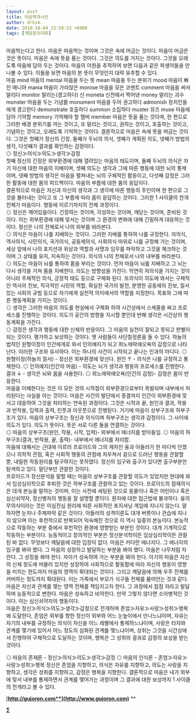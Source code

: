 ```yaml
---
layout: post
title: 마음백과사전
author: drkim
date: 2010-10-04 23:59:53 +0900
tags: [깨달음의대화]
---
```



  
 마음먹는다고 한다. 마음은 마음먹는 것이며 그것은 속에 머금는 것이다. 마음이 머금은 것은 뜻이다. 마음은 속에 뜻을 품는 것이다. 그것은 의도를 가지는 것이다. 그것을 오래도록 마음에 담아 두는 것이다. 마음의 어원을 추적하여 보면 다음과 같은 파생어들을 만나볼 수 있다. 이들을 보면 마음의 본 뜻이 무엇인지 대략 유추할 수 있다.   
 마음 mind  마음의 mental  마음을 두는 뜻 mean 마음을 두는 분위기 mood 마음이 빠진 매니아 mania 마음이 가라앉은 morose 마음을 모은 코멘트 comment 마음을 써서 말리다 monitor  말리는(경고하다) 신 moneta 신전에서 찍어낸 money 말리는 괴수 monster 마음을 두는 기념물 monument 마음을 두어 권고하다 admonish 정치인들에게 경고한다 demonstrate 호출하다 summon 소집하다 muster  뮤즈 muse  마음에 담아 기억할 memory  기억해야 할 멤버 member  마음은 뜻을 품는 것이며, 한 편으로 그러한 배경 분위기를 까는 것이고, 또 말리는 것이고, 권하는 것이고, 호출하는 것이고, 기념하는 것이고, 오래도록 기억하는 것이다. 결론적으로 마음은 속에 뜻을 머금는 것이다. 그것은 첫째가 정신의 긴장, 둘째가 두뇌의 의식, 셋째가 계획된 의도, 넷째가 방법의 생각, 다섯째가 결과를 확인하는 감정이다.    
 ◎ 정신≫의식≫의도≫생각≫감정   
 첫째 정신의 긴장은 외부환경에 대해 열려있는 마음의 태도이며, 둘째 두뇌의 의식은 자기 자신에 대한 마음의 지배이며, 셋째 의도는 생각과 그에 따른 행동에 대한 뇌의 통제이며, 넷째 방법의 생각은 마음을 펼쳐내는 뇌의 구체적인 활동이고, 다섯째 감정은 그러한 활동에 대한 몸의 피드백이다. 마음의 부름에 대한 몸의 응답이다.   
 결론적으로 마음은 자신과 자신의 생각과 그 생각에 따른 행동의 주인이며 한 편으로 그것을 불러내는 것이고 또 그 부름에 따라 몸이 응답하는 것이다. 그러한 1 사이클의 전개 전체가 마음이다. 행동에 이르기까지의 전체 과정이다.    
 ◎ 정신은 깨어있음이다. 긴장하는 것이며, 각성하는 것이며, 깨닫는 것이며, 준비된 것이다. 이는 외부환경에 대해 맞서는 것이며 그 환경의 변화에 대해 긴밀하게 대응하는 것이다. 정신은 나의 전체로서 나의 외부를 바라본다.    
 ◎ 의식은 마음이 나를 지배하는 것이다. 그러한 지배를 통하여 나를 규정한다. 자의식, 역사의식, 시민의식, 국가의식, 공동체의식, 사회의식 따위로 나를 규정해 가는 것이며, 세상 앞에서 나의 포지션과 위상과 역할과 사명과 임무를 파악하고 그것을 체크하는 것이며 그 상태를 유지, 지속하는 것이다. 의식의 나의 전체로서 나의 내부를 바라본다.   
 ◎ 의도는 마음이 뇌를 통하여 몸을 부리는 것이다. 먼저 마음이 뇌를 지배하고 그 뇌는 다시 생각을 거쳐 몸을 지배한다. 의도는 방향성을 가진다. 막연히 자의식을 가지는 것이 아니라 주체적인 의식, 긍정적 태도 등으로 구체화 된다. 또의식이 의도에 와서는 구체적인 역사의 진보, 적극적인 시민의 역할, 확실한 국가의 발전, 분명한 공동체의 진보, 질서있는 사회의 규범 등으로 자기에게 실천적 의미에서의 역할을 지정한다. 목표와 그에 따른 행동계획을 가지는 것이다.   
 ◎ 생각은 그러한 마음의 의도를 현실에서 구체화 하여 시간상에서 스케줄을 짜고 프로세스를 진행하는 것이다. 의도가 공간의 방향을 지시할 뿐인데 반해 생각은 시간상의 행동계획을 가진다.    
 ◎ 감정은 생각과 행동에 대한 신체의 반응이다. 그 마음의 실천이 잘되고 못되고 판별이 되는 것이다. 평가하고 보상하는 것이다.   옛 사람들이 사단칠정론을 들 수 있다. 하늘의 법칙인 원형이정이 인간에게로 와서 인의예지가 되고 희노애락애오욕의 감정으로 나타난다. 이러한 구조와 유사하다. 이는 하나의 사건이 시작되고 끝나는 인과의 마디다.  ◎ 원형이정(하늘의 질서) - 정신은 외부환경에 맞선다. 원인 ↑ - 의식은 나를 규정하고 통제한다. ◎ 인의예지(인간의 마음) - 의도는 뇌가 생각과 행동의 프로세스를 진행한다.  결과 ↓ - 생각은 뇌와 몸을 사용한다. ◎ 희노애락애오욕(인간의 감정)- 감정은 몸이 반응한다.   
 마음을 이해한다는 것은 이 모든 것의 시작점이 외부환경으로부터 촉발되며 내부에서 처리된다는 사실을 아는 것이다. 마음은 사건의 발단에서 종결까지 인간이 외부환경에 맞서고 대응하여 그것을 처리하는 연속된 과정이다. 그것은 시작과 끝, 원인과 결과, 작용과 반작용, 입력과 출력, 인풋과 아웃풋으로 진행된다. 거기에 마음이 상부구조와 하부구조가 있다. 마음의 상부구조는 정신과 의식이며 하부구조는 생각과 감정이다. 그 사이에 의도가 있다. 의도가 뜻이다. 뜻은 서로 다른 둘을 연결하는 것이다.    
 ◎ 마음의 상부구조(원인, 작용, 시작, 입력)- 외부에서 에너지를 받아들임. ◎ 마음의 하부구조(결과, 반작용, 끝, 출력)- 내부에서 에너지를 처리함.    
 마음에 대해서는 근대에 이르러 프로이드와 그의 제자인 융과 아들러가 한 마디씩 던졌으나 의학적 관점, 혹은 사회적 행동의 관점에 치우쳐서 겉으로 드러난 행동을 관찰할 뿐, 내밀한 작동원리를 탐구하지는 못하였다. 정신의 입구와 출구가 있다면 출구부분만 탐색하고 있다. 말단부만 관찰한 것이다.    
 프로이드가 정신분석을 말할 때는 마음의 상부구조를 관찰할 의도가 있었지만 현대에 와서 임상심리학으로 후퇴한 것은 하부구조를 관찰하고 있는 것이다. 프로이드의 잠재의식은 대개 본능을 말하는 것이며, 이는 사전에 세팅된 것으로 동물이나 혹은 어린이나 혹은 심신쇠약자, 정신병자의 행동을 잘 설명할 뿐이다. 환자에 대한 접근법에 불과하다. 융의 무의식이라는 것은 이심전심 원리에 따른 사회적인 포지셔닝 게임에 지나지 않는다. 말하자면 눈치나 주제파악 같은 것이다. 아들러의 성격이론도 대개 버릇이나 관습에 지나지 않으며 이는 후천적으로 반복되어 익숙해진 것으로 이 역시 일종의 본능이다. 본능적으로 작동하는 부분 중에서 후천적인 환경에 영향받는 부분인 것이다. 대개 기계적으로 작동하는 부분이다. 능동적이고 창의적인 부분은 정신분석학이든 임상심리학이든 관찰된 바 없다. 무엇보다 깨달음에 대한 입장이 없다.   마음은 커다란 에너지다. 그 에너지의 입구를 봐야 했다. 그 마음의 성장하고 발달하는 부분을 봐야 했다. 마음은 나무처럼 자란다. 그 성장을 봐야 한다. 자아가 성숙하여 가는 부분을 봐야 한다. 아기의 마음은 자신의 신체 정도에 머물러 있지만 성장하여 사회적으로 활동함에 따라 자신의 행동이 영향을 미치는 한도까지 마음의 영역이 확대되는 것이다. 그리고 깨달음에 의해 우주 전체를 커버하는 정도까지 확대된다. 이는 가족에서 부모가 식구들 전체를 품어안는 것과 같다. 마음은 자신과 관계를 맺는 영역 전체를 책임지고자 한다. 그 과정에서 점점 자라고 발달하며 능동적으로 변한다. 마음은 성숙하고 비약한다. 만약 그렇지 않다면 소아병적인 것이다. 이는 심신쇠약자의 행동이다.   
 마음은 정신≫의식≫의도≫생각≫감정으로 전개하며 존엄≫자유≫사랑≫성취≫행복에 도달한다, 존엄은 외부를 향한 정신이 외부와 어느 눈높이에서 만나느냐이며, 자유는 자기의 내부를 규정하는 의식이 자신을 어느 레벨에서 통제하느냐이며, 사랑은 타자와 관계를 맺기에 있어서 어느 정도의 심화된 관계를 맺느냐이며, 성취는 그것을 시간상에서 진행하여 구체적으로 도달하는 것이며, 행복은 그 성취의 결과로 감정의 보상을 받는 것이다.    
   
 ◎ 마음의 존재론 - 정신≫의식≫의도≫생각≫감정 ◎ 마음의 인식론 - 존엄≫자유≫사랑≫성취≫행복  정신은 존엄을 지향하고, 의식은 자유를 지향하고, 의도는 사랑을 지향하고, 생각은 성취를 지향하고, 감정은 행복을 지향한다. 결론적으로 마음은 내가 외부에 맞서 내부를 통제하면서 관계를 맺어가는 과정이며 그 결과에 대한 보상까지 1 사이클의 전개라고 볼 수 있다.    
   
 









[**http://gujoron.com**](http://www.gujoron.com)** 
**

**∑**
